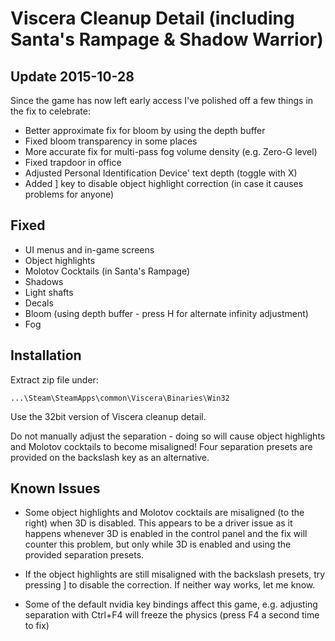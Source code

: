 Viscera Cleanup Detail (including Santa's Rampage & Shadow Warrior)
===================================================================

Update 2015-10-28
-----------------
Since the game has now left early access I've polished off a few things in the
fix to celebrate:

- Better approximate fix for bloom by using the depth buffer
- Fixed bloom transparency in some places
- More accurate fix for multi-pass fog volume density (e.g. Zero-G level)
- Fixed trapdoor in office
- Adjusted Personal Identification Device' text depth (toggle with X)
- Added ] key to disable object highlight correction (in case it causes
  problems for anyone)

Fixed
-----
- UI menus and in-game screens
- Object highlights
- Molotov Cocktails (in Santa's Rampage)
- Shadows
- Light shafts
- Decals
- Bloom (using depth buffer - press H for alternate infinity adjustment)
- Fog

Installation
------------
Extract zip file under:

    ...\Steam\SteamApps\common\Viscera\Binaries\Win32

Use the 32bit version of Viscera cleanup detail.

Do not manually adjust the separation - doing so will cause object highlights
and Molotov cocktails to become misaligned! Four separation presets are
provided on the backslash key as an alternative.

Known Issues
------------
- Some object highlights and Molotov cocktails are misaligned (to the right)
  when 3D is disabled. This appears to be a driver issue as it happens whenever
  3D is enabled in the control panel and the fix will counter this problem, but
  only while 3D is enabled and using the provided separation presets.

- If the object highlights are still misaligned with the backslash presets, try
  pressing ] to disable the correction. If neither way works, let me know.

- Some of the default nvidia key bindings affect this game, e.g. adjusting
  separation with Ctrl+F4 will freeze the physics (press F4 a second time to
  fix)
